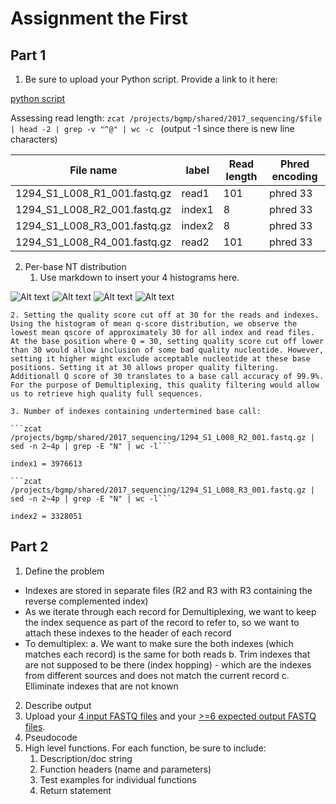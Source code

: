 # Assignment the First

## Part 1
1. Be sure to upload your Python script. Provide a link to it here:

[python script](first.py)

Assessing read length:
```zcat /projects/bgmp/shared/2017_sequencing/$file | head -2 | grep -v "^@" | wc -c ```
(output -1 since there is new line characters)

| File name | label | Read length | Phred encoding |
|---|---|---|---|
| 1294_S1_L008_R1_001.fastq.gz | read1 | 101 | phred 33 |
| 1294_S1_L008_R2_001.fastq.gz | index1 | 8 | phred 33 |
| 1294_S1_L008_R3_001.fastq.gz | index2 | 8 | phred 33 |
| 1294_S1_L008_R4_001.fastq.gz | read2 | 101 | phred 33 |

2. Per-base NT distribution
    1. Use markdown to insert your 4 histograms here.

![Alt text](Index1.png)
![Alt text](Index2.png)
![Alt text](Read1.png)
![Alt text](Read2.png)


    2. Setting the quality score cut off at 30 for the reads and indexes. Using the histogram of mean q-score distribution, we observe the lowest mean qscore of approximately 30 for all index and read files. At the base position where Q = 30, setting quality score cut off lower than 30 would allow inclusion of some bad quality nucleotide. However, setting it higher might exclude acceptable nucleotide at these base positions. Setting it at 30 allows proper quality filtering. Additionall Q score of 30 translates to a base call accuracy of 99.9%. For the purpose of Demultiplexing, this quality filtering would allow us to retrieve high quality full sequences. 

    3. Number of indexes containing undertermined base call:

    ```zcat /projects/bgmp/shared/2017_sequencing/1294_S1_L008_R2_001.fastq.gz | sed -n 2~4p | grep -E "N" | wc -l``` 
    
    index1 = 3976613

    ```zcat /projects/bgmp/shared/2017_sequencing/1294_S1_L008_R3_001.fastq.gz | sed -n 2~4p | grep -E "N" | wc -l```  
    
    index2 = 3328051
    
## Part 2
1. Define the problem

- Indexes are stored in separate files (R2 and R3 with R3 containing the reverse complemented index)
- As we iterate through each record for Demultiplexing, we want to keep the index sequence as part of the record to refer to, so we want to attach these indexes to the header of each record
- To demultiplex:
a. We want to make sure the both indexes (which matches each record) is the same for both reads
b. Trim indexes that are not supposed to be there (index hopping) - which are the indexes from different sources and does not match the current record
c. Elliminate indexes that are not known

2. Describe output
3. Upload your [4 input FASTQ files](../TEST-input_FASTQ) and your [>=6 expected output FASTQ files](../TEST-output_FASTQ).
4. Pseudocode
5. High level functions. For each function, be sure to include:
    1. Description/doc string
    2. Function headers (name and parameters)
    3. Test examples for individual functions
    4. Return statement
